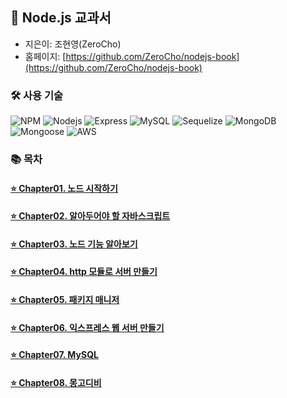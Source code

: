 ## 📗 Node.js 교과서

- 지은이: 조현영(ZeroCho)
- 홈페이지: [https://github.com/ZeroCho/nodejs-book](https://github.com/ZeroCho/nodejs-book)

### 🛠 사용 기술

![NPM](https://img.shields.io/badge/npm-303030?style=flat-square&logo=npm&logoColor=white)
![Nodejs](https://img.shields.io/badge/Node.js-3C873A?style=flat-square&logo=node.js&logoColor=white)
![Express](https://img.shields.io/badge/Express-303030?style=flat-square&logo=express&logoColor=white)
![MySQL](https://img.shields.io/badge/MySQL-01618C?style=flat-square&logo=mysql&logoColor=white)
![Sequelize](https://img.shields.io/badge/sequelize-2D3D65?style=flat-square&logo=sequelize&logoColor=white)
![MongoDB](https://img.shields.io/badge/MongoDB-11AB54?style=flat-square&logo=mongodb&logoColor=white)
![Mongoose](https://img.shields.io/badge/Mongoose-303030?style=flat-square&logoColor=white)
![AWS](https://img.shields.io/badge/AWS-F29100?style=flat-square)

### 📚 목차

#### [⭐️ Chapter01. 노드 시작하기](https://github.com/keemtj/study-nodejs/tree/master/chapter01)

#### [⭐️ Chapter02. 알아두어야 할 자바스크립트](https://github.com/keemtj/study-nodejs/tree/master/chapter02)

#### [⭐️ Chapter03. 노드 기능 알아보기](https://github.com/keemtj/study-nodejs/tree/master/chapter03)

#### [⭐️ Chapter04. http 모듈로 서버 만들기](https://github.com/keemtj/study-nodejs/tree/master/chapter04)

#### [⭐️ Chapter05. 패키지 매니저](https://github.com/keemtj/study-nodejs/tree/master/chapter05)

#### [⭐️ Chapter06. 익스프레스 웹 서버 만들기](https://github.com/keemtj/study-nodejs/tree/master/chapter06)

#### [⭐️ Chapter07. MySQL](https://github.com/keemtj/study-nodejs/tree/master/chapter07)

#### [⭐️ Chapter08. 몽고디비](https://github.com/keemtj/study-nodejs/tree/master/chapter08)
